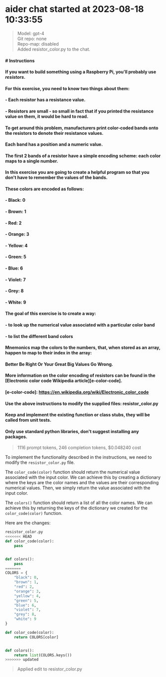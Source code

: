 
# aider chat started at 2023-08-18 10:33:55

> Model: gpt-4  
> Git repo: none  
> Repo-map: disabled  
> Added resistor_color.py to the chat.  

#### # Instructions  
####   
#### If you want to build something using a Raspberry Pi, you'll probably use _resistors_.  
#### For this exercise, you need to know two things about them:  
####   
#### - Each resistor has a resistance value.  
#### - Resistors are small - so small in fact that if you printed the resistance value on them, it would be hard to read.  
####   
#### To get around this problem, manufacturers print color-coded bands onto the resistors to denote their resistance values.  
#### Each band has a position and a numeric value.  
####   
#### The first 2 bands of a resistor have a simple encoding scheme: each color maps to a single number.  
####   
#### In this exercise you are going to create a helpful program so that you don't have to remember the values of the bands.  
####   
#### These colors are encoded as follows:  
####   
#### - Black: 0  
#### - Brown: 1  
#### - Red: 2  
#### - Orange: 3  
#### - Yellow: 4  
#### - Green: 5  
#### - Blue: 6  
#### - Violet: 7  
#### - Grey: 8  
#### - White: 9  
####   
#### The goal of this exercise is to create a way:  
####   
#### - to look up the numerical value associated with a particular color band  
#### - to list the different band colors  
####   
#### Mnemonics map the colors to the numbers, that, when stored as an array, happen to map to their index in the array:  
#### Better Be Right Or Your Great Big Values Go Wrong.  
####   
#### More information on the color encoding of resistors can be found in the [Electronic color code Wikipedia article][e-color-code].  
####   
#### [e-color-code]: https://en.wikipedia.org/wiki/Electronic_color_code  
####   
#### ####  
####   
#### Use the above instructions to modify the supplied files: resistor_color.py  
#### Keep and implement the existing function or class stubs, they will be called from unit tests.  
#### Only use standard python libraries, don't suggest installing any packages.  
> 1116 prompt tokens, 246 completion tokens, $0.048240 cost  

To implement the functionality described in the instructions, we need to modify the `resistor_color.py` file. 

The `color_code(color)` function should return the numerical value associated with the input color. We can achieve this by creating a dictionary where the keys are the color names and the values are their corresponding numerical values. Then, we simply return the value associated with the input color.

The `colors()` function should return a list of all the color names. We can achieve this by returning the keys of the dictionary we created for the `color_code(color)` function.

Here are the changes:

```python
resistor_color.py
<<<<<<< HEAD
def color_code(color):
    pass


def colors():
    pass
=======
COLORS = {
    "black": 0,
    "brown": 1,
    "red": 2,
    "orange": 3,
    "yellow": 4,
    "green": 5,
    "blue": 6,
    "violet": 7,
    "grey": 8,
    "white": 9
}

def color_code(color):
    return COLORS[color]


def colors():
    return list(COLORS.keys())
>>>>>>> updated
```

> Applied edit to resistor_color.py  

